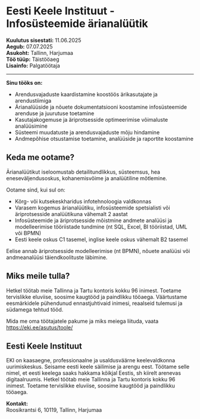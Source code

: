# Eesti Keele Instituut - Infosüsteemide ärianalüütik

**Kuulutus sisestati:** 11.06.2025  
**Aegub:** 07.07.2025  
**Asukoht:** Tallinn, Harjumaa  
**Töö tüüp:** Täistööaeg  
**Lisainfo:** Palgatöötaja  

---

**Sinu tööks on:**

- Arendusvajaduste kaardistamine koostöös ärikasutajate ja arendustiimiga
- Ärianalüüside ja nõuete dokumentatsiooni koostamine infosüsteemide arenduse ja juurutuse toetamine
- Kasutajakogemuse ja äriprotsesside optimeerimise võimaluste analüüsimine
- Süsteemi muudatuste ja arendusvajaduste mõju hindamine
- Andmepõhise otsustamise toetamine, analüüside ja raportite koostamine

## Keda me ootame?

Ärianalüütikut iseloomustab detailitundlikkus, süsteemsus, hea eneseväljendusoskus, kohanemisvõime ja analüütiline mõtlemine.

Ootame sind, kui sul on:

- Kõrg- või kutsekeskharidus infotehnoloogia valdkonnas
- Varasem kogemus ärianalüütiku, infosüsteemide spetsialisti või äriprotsesside analüütikuna vähemalt 2 aastat
- Infosüsteemide ja äriprotsesside mõistmine andmete analüüsi ja modelleerimise tööriistade tundmine (nt SQL, Excel, BI tööriistad, UML või BPMN)
- Eesti keele oskus C1 tasemel, inglise keele oskus vähemalt B2 tasemel

Eelise annab äriprotsesside modelleerimise (nt BPMN), nõuete analüüsi või andmeanalüüsi täiendkoolituste läbimine.

## Miks meile tulla?

Hetkel töötab meie Tallinna ja Tartu kontoris kokku 96 inimest. Toetame tervislikke eluviise, soosime kaugtööd ja paindlikku tööaega. Väärtustame eesmärkidele pühendunud ennastjuhtivaid inimesi, reaalseid tulemusi ja südamega tehtud tööd.

Mida me oma töötajatele pakume ja miks meiega liituda, vaata <https://eki.ee/asutus/toole/>

## Eesti Keele Instituut

EKI on kaasaegne, professionaalne ja usaldusväärne keelevaldkonna uurimiskeskus. Seisame eesti keele säilimise ja arengu eest. Töötame selle nimel, et eesti keelega saaks hakkama kõikjal Eestis, sh kiirelt arenevas digitaalruumis. Hetkel töötab meie Tallinna ja Tartu kontoris kokku 96 inimest. Toetame tervislikke eluviise, soosime kaugtööd ja paindlikku tööaega.

**Kontakt:**  
Roosikrantsi 6, 10119, Tallinn, Harjumaa

